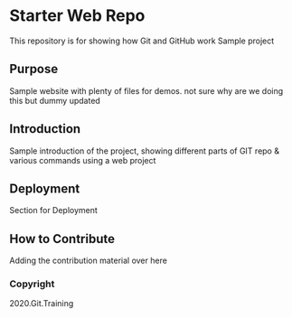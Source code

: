 # Starter Web Repo

This repository is for showing how Git and GitHub work
Sample project

## Purpose

Sample website with plenty of files for demos. not sure why are we doing this but dummy updated

## Introduction

Sample introduction of the project, showing different parts of GIT repo & various commands using a web project

## Deployment
Section for Deployment

## How to Contribute
Adding the contribution material over here

### Copyright

2020.Git.Training